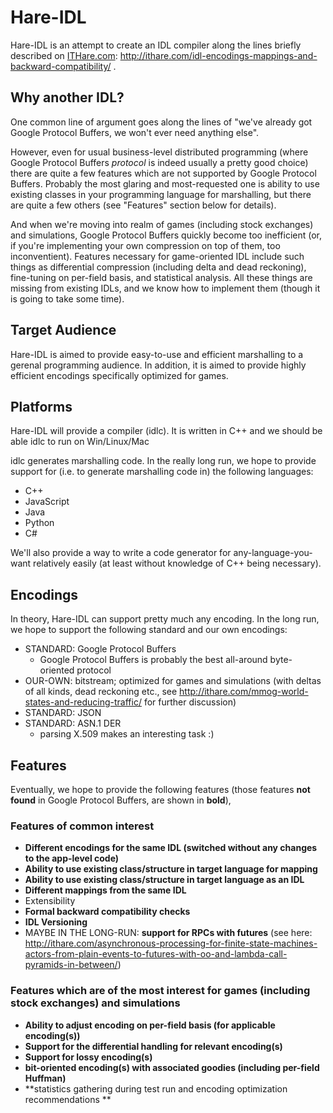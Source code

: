 Hare-IDL
========

Hare-IDL is an attempt to create an IDL compiler along the lines briefly described on [ITHare.com](http://ithare.com/): http://ithare.com/idl-encodings-mappings-and-backward-compatibility/ .

Why another IDL?
----------------

One common line of argument goes along the lines of "we've already got Google Protocol Buffers, we won't ever need anything else". 

However, even for usual business-level distributed programming (where Google Protocol Buffers *protocol* is indeed usually a pretty good choice) there are quite a few features which are not supported by Google Protocol Buffers. Probably the most glaring and most-requested one is ability to use existing classes in your programming language for marshalling, but there are quite a few others (see "Features" section below for details).

And when we're moving into realm of games (including stock exchanges) and simulations, Google Protocol Buffers quickly become too inefficient (or, if you're implementing your own compression on top of them, too inconventient). Features necessary for game-oriented IDL include such things as differential compression (including delta and dead reckoning), fine-tuning on per-field basis, and statistical analysis. All these things are missing from existing IDLs, and we know how to implement them (though it is going to take some time).

Target Audience
---------------

Hare-IDL is aimed to provide easy-to-use and efficient marshalling to a gerenal programming audience. In addition, it is aimed to provide highly efficient encodings specifically optimized for games.

Platforms
---------

Hare-IDL will provide a compiler (idlc). It is written in C++ and we should be able idlc to run on Win/Linux/Mac

idlc generates marshalling code. In the really long run, we hope to provide support for (i.e. to generate marshalling code in) the following languages:

- C++
- JavaScript
- Java
- Python
- C#

We'll also provide a way to write a code generator for any-language-you-want relatively easily (at least without knowledge of C++ being necessary).

Encodings
---------

In theory, Hare-IDL can support pretty much any encoding. In the long run, we hope to support the following standard and our own encodings:

- STANDARD: Google Protocol Buffers
    * Google Protocol Buffers is probably the best all-around byte-oriented protocol
- OUR-OWN: bitstream; optimized for games and simulations (with deltas of all kinds, dead reckoning etc., see http://ithare.com/mmog-world-states-and-reducing-traffic/ for further discussion)
- STANDARD: JSON
- STANDARD: ASN.1 DER
    * parsing X.509 makes an interesting task :)

Features
--------

Eventually, we hope to provide the following features (those features **not found** in Google Protocol Buffers, are shown in **bold**),

### Features of common interest

-  **Different encodings for the same IDL (switched without any changes to the app-level code)**
-  **Ability to use existing class/structure in target language for mapping**
-  **Ability to use existing class/structure in target language as an IDL**
-  **Different mappings from the same IDL**
-  Extensibility
-  **Formal backward compatibility checks**
-  **IDL Versioning**
-  MAYBE IN THE LONG-RUN: **support for RPCs with futures** (see here: http://ithare.com/asynchronous-processing-for-finite-state-machines-actors-from-plain-events-to-futures-with-oo-and-lambda-call-pyramids-in-between/)

### Features which are of the most interest for games (including stock exchanges) and simulations

-  **Ability to adjust encoding on per-field basis (for applicable encoding(s))**
-  **Support for the differential handling for relevant encoding(s)**
-  **Support for lossy encoding(s)**
-  **bit-oriented encoding(s) with associated goodies (including per-field Huffman)**
-  **statistics gathering during test run and encoding optimization recommendations **
 
